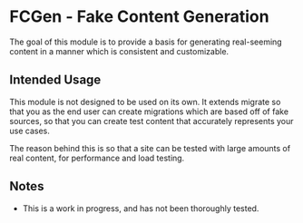 # FCGen - Fake Content Generation

The goal of this module is to provide a basis for generating real-seeming content in a manner which is consistent and customizable.

## Intended Usage

This module is not designed to be used on its own. It extends migrate so that you as the end user can create migrations which are based off of fake sources,
so that you can create test content that accurately represents your use cases.

The reason behind this is so that a site can be tested with large amounts of real content, for performance and load testing.

## Notes

* This is a work in progress, and has not been thoroughly tested.